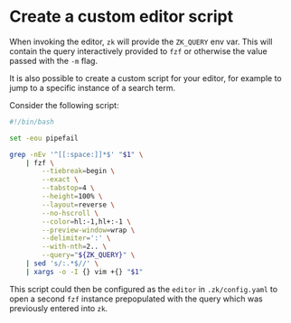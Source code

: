 # Create a custom editor script

When invoking the editor, `zk` will provide the `ZK_QUERY` env var. This will contain the query interactively provided to `fzf` or otherwise the value passed with the `-m` flag.

It is also possible to create a custom script for your editor, for example to jump to a specific instance of a search term.

Consider the following script:

```bash
#!/bin/bash

set -eou pipefail

grep -nEv '^[[:space:]]*$' "$1" \
    | fzf \
        --tiebreak=begin \
        --exact \
        --tabstop=4 \
        --height=100% \
        --layout=reverse \
        --no-hscroll \
        --color=hl:-1,hl+:-1 \
        --preview-window=wrap \
        --delimiter=':' \
        --with-nth=2.. \
        --query="${ZK_QUERY}" \
    | sed 's/:.*$//' \
    | xargs -o -I {} vim +{} "$1"
```

This script could then be configured as the `editor` in `.zk/config.yaml` to open a second `fzf` instance prepopulated with the query which was previously entered into `zk`.

